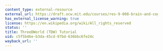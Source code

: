 ```yaml
---
content_type: external-resource
external_url: https://draft.ocw.mit.edu/courses/res-9-008-brain-and-cognitive-sciences-computational-tutorials/pages/threedworld-tdw-tutorial/
has_external_license_warning: true
license: https://en.wikipedia.org/wiki/All_rights_reserved
status: ''
title: ThreeDWorld (TDW) Tutorial
uid: c5f5b46e-b3da-45cd-97bd-636bbc6fe24c
wayback_url: ''
---
```

